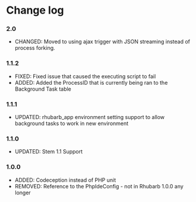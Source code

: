 # Change log
### 2.0 

* CHANGED: Moved to using ajax trigger with JSON streaming instead of process forking.   

### 1.1.2

* FIXED:    Fixed issue that caused the executing script to fail 
* ADDED:    Added the ProcessID that is currently being ran to the Background Task table

### 1.1.1
* UPDATED:  rhubarb_app environment setting support to allow background tasks to work in new environment

### 1.1.0
* UPDATED:	Stem 1.1 Support

### 1.0.0

* ADDED:    Codeception instead of PHP unit
* REMOVED:  Reference to the PhpIdeConfig - not in Rhubarb 1.0.0 any longer
